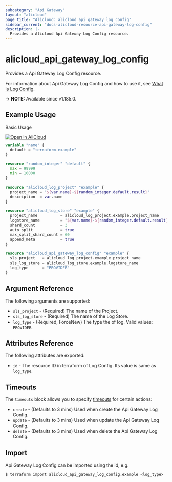 ```yaml
---
subcategory: "Api Gateway"
layout: "alicloud"
page_title: "Alicloud: alicloud_api_gateway_log_config"
sidebar_current: "docs-alicloud-resource-api-gateway-log-config"
description: |-
  Provides a Alicloud Api Gateway Log Config resource.
---
```


# alicloud_api_gateway_log_config

Provides a Api Gateway Log Config resource.

For information about Api Gateway Log Config and how to use it, see [What is Log Config](https://www.alibabacloud.com/help/en/api-gateway/latest/api-cloudapi-2016-07-14-createlogconfig).

-> **NOTE:** Available since v1.185.0.

## Example Usage

Basic Usage

<div style="display: block;margin-bottom: 40px;"><div class="oics-button" style="float: right;position: absolute;margin-bottom: 10px;">
  <a href="https://api.aliyun.com/api-tools/terraform?resource=alicloud_api_gateway_log_config&exampleId=5087d780-a384-eb1f-f937-0ec18e6dd4646168907d&activeTab=example&spm=docs.r.api_gateway_log_config.0.5087d780a3&intl_lang=EN_US" target="_blank">
    <img alt="Open in AliCloud" src="https://img.alicdn.com/imgextra/i1/O1CN01hjjqXv1uYUlY56FyX_!!6000000006049-55-tps-254-36.svg" style="max-height: 44px; max-width: 100%;">
  </a>
</div></div>

```terraform
variable "name" {
  default = "terraform-example"
}

resource "random_integer" "default" {
  max = 99999
  min = 10000
}

resource "alicloud_log_project" "example" {
  project_name = "${var.name}-${random_integer.default.result}"
  description  = var.name
}

resource "alicloud_log_store" "example" {
  project_name          = alicloud_log_project.example.project_name
  logstore_name         = "${var.name}-${random_integer.default.result}"
  shard_count           = 3
  auto_split            = true
  max_split_shard_count = 60
  append_meta           = true
}

resource "alicloud_api_gateway_log_config" "example" {
  sls_project   = alicloud_log_project.example.project_name
  sls_log_store = alicloud_log_store.example.logstore_name
  log_type      = "PROVIDER"
}
```

## Argument Reference

The following arguments are supported:

* `sls_project` - (Required) The name of the Project.
* `sls_log_store` - (Required) The name of the Log Store.
* `log_type` - (Required, ForceNew) The type the of log. Valid values: `PROVIDER`.

## Attributes Reference

The following attributes are exported:

* `id` - The resource ID in terraform of Log Config. Its value is same as `log_type`.

## Timeouts

The `timeouts` block allows you to specify [timeouts](https://www.terraform.io/docs/configuration-0-11/resources.html#timeouts) for certain actions:

* `create` - (Defaults to 3 mins) Used when create the Api Gateway Log Config.
* `update` - (Defaults to 3 mins) Used when update the Api Gateway Log Config.
* `delete` - (Defaults to 3 mins) Used when delete the Api Gateway Log Config.

## Import

Api Gateway Log Config can be imported using the id, e.g.

```shell
$ terraform import alicloud_api_gateway_log_config.example <log_type>
```